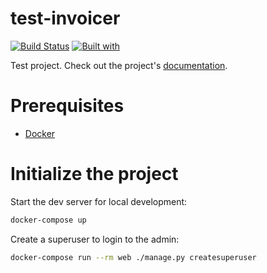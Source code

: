 # test-invoicer

[![Build Status](https://travis-ci.org/raizanshine/test-invoicer.svg?branch=master)](https://travis-ci.org/raizanshine/test-invoicer)
[![Built with](https://img.shields.io/badge/Built_with-Cookiecutter_Django_Rest-F7B633.svg)](https://github.com/agconti/cookiecutter-django-rest)

Test project. Check out the project's [documentation](http://raizanshine.github.io/test-invoicer/).

# Prerequisites

- [Docker](https://docs.docker.com/docker-for-mac/install/)

# Initialize the project

Start the dev server for local development:

```bash
docker-compose up
```

Create a superuser to login to the admin:

```bash
docker-compose run --rm web ./manage.py createsuperuser
```
